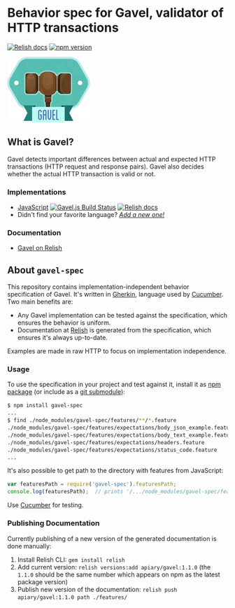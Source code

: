 # Behavior spec for Gavel, validator of HTTP transactions

[![Relish docs](https://img.shields.io/badge/docs-Relish-green.svg?style=flat)][Gavel on Relish]
[![npm version](https://badge.fury.io/js/gavel-spec.svg)](https://badge.fury.io/js/gavel-spec)

![Gavel - Validator of HTTP Transactions](img/gavel.png?v=1&raw=true)

## What is Gavel?

Gavel detects important differences between actual and expected HTTP transactions (HTTP request and response pairs). Gavel also decides whether the actual HTTP transaction is valid or not.

### Implementations

- [JavaScript][Gavel.js] [![Gavel.js Build Status](https://travis-ci.org/apiaryio/gavel.js.svg?branch=master)](https://travis-ci.org/apiaryio/gavel.js) [![Relish docs](https://img.shields.io/badge/docs-Relish-green.svg?style=flat)][Gavel.js on Relish]
- Didn't find your favorite language? _[Add a new one!](features/add-implementation.md)_

### Documentation

- [Gavel on Relish][]

## About `gavel-spec`

This repository contains implementation-independent behavior specification of Gavel. It's written in [Gherkin][], language used by [Cucumber][]. Two main benefits are:

- Any Gavel implementation can be tested against the specification, which ensures the behavior is uniform.
- Documentation at [Relish][] is generated from the specification, which ensures it's always up-to-date.

Examples are made in raw HTTP to focus on implementation independence.

### Usage

To use the specification in your project and test against it, install it as [npm package][] (or include as a [git submodule][]):

```sh
$ npm install gavel-spec
...
$ find ./node_modules/gavel-spec/features/**/*.feature
./node_modules/gavel-spec/features/expectations/body_json_example.feature
./node_modules/gavel-spec/features/expectations/body_text_example.feature
./node_modules/gavel-spec/features/expectations/headers.feature
./node_modules/gavel-spec/features/expectations/status_code.feature
...
```

It's also possible to get path to the directory with features from JavaScript:

```javascript
var featuresPath = require('gavel-spec').featuresPath;
console.log(featuresPath);  // prints '/.../node_modules/gavel-spec/features/'
```

Use [Cucumber][] for testing.

### Publishing Documentation

Currently publishing of a new version of the generated documentation is done manually:

1. Install Relish CLI: `gem install relish`
2. Add current version: `relish versions:add apiary/gavel:1.1.0` (the `1.1.0` should be the same number which appears on npm as the latest package version)
3. Publish new version of the documentation: `relish push apiary/gavel:1.1.0 path ./features/`


[Relish]: https://www.relishapp.com/
[Gavel on Relish]: https://www.relishapp.com/apiary/gavel
[Gavel.js]: https://github.com/apiaryio/gavel.js
[Gavel.js on Relish]: https://www.relishapp.com/apiary/gavel/docs/javascript/
[Gherkin]: https://github.com/cucumber/gherkin
[Cucumber]: https://github.com/cucumber/cucumber
[git submodule]: https://git-scm.com/book/en/v2/Git-Tools-Submodules
[npm package]: https://www.npmjs.com/package/gavel-spec
